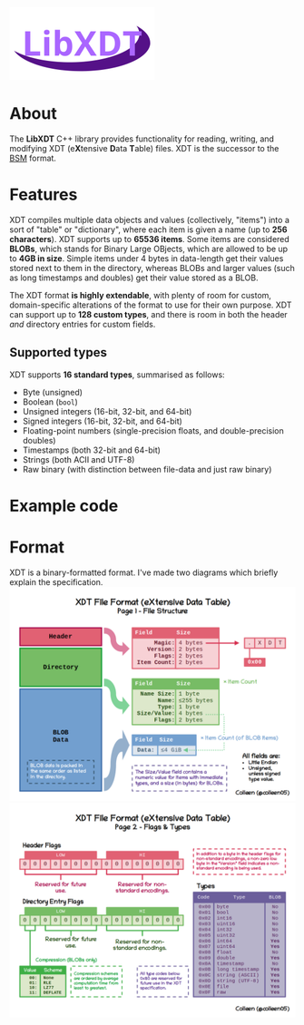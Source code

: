 <cetner>
<img src="img/logo.png">

</center>

# About
The **LibXDT** C++ library provides functionality for reading, writing, and modifying XDT (e**X**tensive **D**ata **T**able) files. XDT is the successor to the [BSM](https://github.com/colleen05/bsmlib) format.

# Features
XDT compiles multiple data objects and values (collectively, "items") into a sort of "table" or "dictionary", where each item is given a name (up to **256 characters**). XDT supports up to **65536 items**. Some items are considered **BLOBs**, which stands for Binary Large OBjects, which are allowed to be up to **4GB in size**. Simple items under 4 bytes in data-length get their values stored next to them in the directory, whereas BLOBs and larger values (such as long timestamps and doubles) get their value stored as a BLOB.

The XDT format **is highly extendable**, with plenty of room for custom, domain-specific alterations of the format to use for their own purpose. XDT can support up to **128 custom types**, and there is room in both the header *and* directory entries for custom fields.

## Supported types
XDT supports **16 standard types**, summarised as follows:
* Byte (unsigned)
* Boolean (`bool`)
* Unsigned integers (16-bit, 32-bit, and 64-bit)
* Signed integers (16-bit, 32-bit, and 64-bit)
* Floating-point numbers (single-precision floats, and double-precision doubles)
* Timestamps (both 32-bit and 64-bit)
* Strings (both ACII and UTF-8)
* Raw binary (with distinction between file-data and just raw binary)

# Example code


# Format
XDT is a binary-formatted format. I've made two diagrams which briefly explain the specification.
![Diagram Page 1](/img/Diagram_Page1.png)
![Diagram Page 2](/img/Diagram_Page2.png)